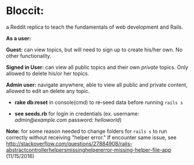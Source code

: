 
Bloccit:  
=============
a Reddit replica to teach the fundamentals of web development and Rails.

**As a user:**

**Guest:** can view topics, but will need to sign up to create his/her own.  No other functionality.

**Signed in User:** can view all public topics and their own _private_ topics.  Only allowed to delete his/or her topics.

**Admin user:** navigate anywhere, able to view all public and private content, allowed to edit an delete any topic.

* **rake db:reset** in console(cmd) to re-seed data before running `rails s`

* **see seeds.rb** for login in credentials (ex. username: _admin@example.com_ password: _helloworld_)

**Note:** for some reason needed to change folders for `rails s` to run correctly without receiving "helper error."  If encounter same issue, see http://stackoverflow.com/questions/27884908/rails-abstractcontrollerhelpersmissinghelpererror-missing-helper-file-app (11/15/2016)
